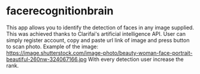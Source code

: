 # facerecognitionbrain
This app allows you to identify the detection of faces in any image supplied. This was achieved thanks to Clarifai's artificial intelligence API.
User can simply register account, copy and paste url link of image and press button to scan photo.
Example of the image: https://image.shutterstock.com/image-photo/beauty-woman-face-portrait-beautiful-260nw-324067166.jpg
With every detection user increase the rank.
